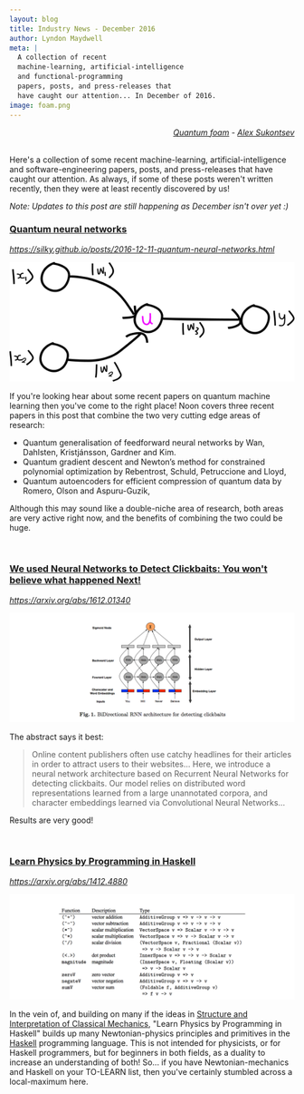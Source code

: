 ```yaml
---
layout: blog
title: Industry News - December 2016
author: Lyndon Maydwell
meta: |
  A collection of recent
  machine-learning, artificial-intelligence
  and functional-programming
  papers, posts, and press-releases that
  have caught our attention... In December of 2016.
image: foam.png
---
```

<div style="text-align: right;">
  <em>
    <a href="https://www.flickr.com/photos/manitobamaps/2661597665/in/photolist-7LHxe7-9ErPSC-7LHxab-7LDzTa-dESsxF-koPvau-i5ZGnc-jZpRo2-eYvLFz-4qwYo2-eYvFAt-eYvxXi-99xoge-5NLFbS-9a6NRo-eYH11f-7sbEaf-4icKQ-9nzv3K-54cofV-7s7d6H-7sbLPE-7seXCS-7sbJ1q-7s9WNm-7qAZ4x-7s7Jqe-7s7Hhi-7s7D66-7sbKnu-7seXeJ-7s62KM-7s7EpK-7sbc9Q-7s61p2-eYGSL5-8VekGo-4fRmaS-4ozZwX-7BVqZ1-eYErjm-4TXUgA-AUeWa-7BVrnS-7BREuR-7vzAau-7BREnF-oStFw-wzAW19-kD64Pp">Quantum foam</a>
    - <a href="https://www.flickr.com/photos/control9/">Alex Sukontsev</a>
  </em>
</div>

<br />

Here's a collection of some recent machine-learning, artificial-intelligence
and software-engineering papers, posts, and press-releases that have caught our attention.
As always, if some of these posts weren't written recently, then they were at least
recently discovered by us!

_Note: Updates to this post are still happening as December isn't over yet :)_

<!--more-->

### [Quantum neural networks](https://silky.github.io/posts/2016-12-11-quantum-neural-networks.html)

_<https://silky.github.io/posts/2016-12-11-quantum-neural-networks.html>_

![](./fully-quantum-nn.png)

If you're looking hear about some recent papers on quantum machine learning then you've
come to the right place! Noon covers three recent papers in this post that combine
the two very cutting edge areas of research:

* Quantum generalisation of feedforward neural networks by Wan, Dahlsten, Kristjánsson, Gardner and Kim.
* Quantum gradient descent and Newton’s method for constrained polynomial optimization by Rebentrost, Schuld, Petruccione and Lloyd,
* Quantum autoencoders for efficient compression of quantum data by Romero, Olson and Aspuru-Guzik,

Although this may sound like a double-niche area of research, both areas are very
active right now, and the benefits of combining the two could be huge.

<br />

### [We used Neural Networks to Detect Clickbaits: You won't believe what happened Next!](https://arxiv.org/abs/1612.01340)

_<https://arxiv.org/abs/1612.01340>_

![](./clickbaitnet.png)

The abstract says it best:

> Online content publishers often use catchy headlines for their articles in
> order to attract users to their websites...  Here, we introduce a
> neural network architecture based on Recurrent Neural Networks for detecting
> clickbaits. Our model relies on distributed word representations learned from a
> large unannotated corpora, and character embeddings learned via Convolutional
> Neural Networks...

Results are very good!

<br />

### [Learn Physics by Programming in Haskell](https://arxiv.org/abs/1412.4880)

_<https://arxiv.org/abs/1412.4880>_

![](./haskell_physics.png)

In the vein of, and building on many if the ideas in
[Structure and Interpretation of Classical Mechanics](https://mitpress.mit.edu/sites/default/files/titles/content/sicm/book.html),
"Learn Physics by Programming in Haskell" builds up many Newtonian-physics principles
and primitives in the [Haskell](http://haskell.org/) programming language.
This is not intended for physicists, or for Haskell programmers, but for beginners
in both fields, as a duality to increase an understanding of both! So... if you have
Newtonian-mechanics and Haskell on your TO-LEARN list, then you've certainly
stumbled across a local-maximum here.

